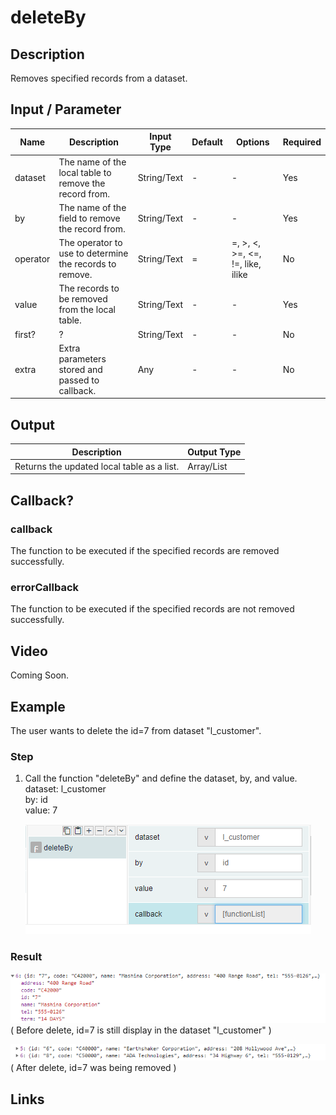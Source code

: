 # deleteBy

## Description

Removes specified records from a dataset.

## Input / Parameter

| Name | Description | Input Type | Default | Options | Required |
| ------ | ------ | ------ | ------ | ------ | ------ |
| dataset | The name of the local table to remove the record from. | String/Text | - | - | Yes |
| by | The name of the field to remove the record from. | String/Text | - | - | Yes |
| operator | The operator to use to determine the records to remove. | String/Text | = | =, >, <, >=, <=, !=, like, ilike | No |
| value | The records to be removed from the local table. | String/Text | - | - | Yes |
| first? | ? | String/Text | - | - | No |
| extra | Extra parameters stored and passed to callback. | Any | - | - | No |

## Output

| Description | Output Type |
| ------ | ------ |
| Returns the updated local table as a list. | Array/List |

## Callback?

### callback

The function to be executed if the specified records are removed successfully.

### errorCallback

The function to be executed if the specified records are not removed successfully.

## Video

Coming Soon.

<!-- Format: [![Video]({image-path}?raw=true)]({url-link}) -->


## Example


The user wants to delete the id=7 from dataset "l_customer".

### Step

1. Call the function "deleteBy" and define the dataset,  by, and             value.
   <br>
   dataset: l_customer<br>
   by: id<br>
   value: 7<br>
  
   ![](../../../../document/function/Dataset/deleteBy/deleteBy-step-1.png?raw=true)
   
### Result

![](../../../../document/function/Dataset/deleteBy/deleteBy-result-1.png?raw=true)
( Before delete, id=7 is still display in the dataset "l_customer" )

![](../../../../document/function/Dataset/deleteBy/deleteBy-result-2.png?raw=true)
( After delete, id=7 was being removed )
   


## Links